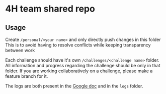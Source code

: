 # 4H team shared repo

## Usage

Create `/personal/<your name>` and only directly push changes in this folder
This is to avoid having to resolve conflicts while keeping transparency between work

Each challenge should have it's own `/challenges/<challenge name>` folder.
All information and progress regarding the challenge should be only in that folder.
If you are working collaboratively on a challenge, please make a feature branch for it.

The logs are both present in the [Google doc](https://docs.google.com/document/d/1S3NzLCrH1SU_6MrMmKWnFmo03FF_PCEw2HkK5uWUq5w/edit?usp=sharing) and in the `logs` folder.
